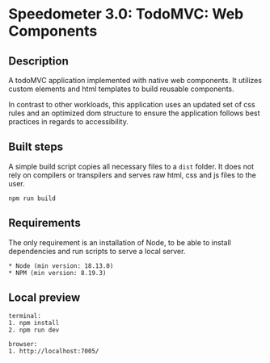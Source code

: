 # Speedometer 3.0: TodoMVC: Web Components

## Description

A todoMVC application implemented with native web components.
It utilizes custom elements and html templates to build reusable components.

In contrast to other workloads, this application uses an updated set of css rules and an optimized dom structure to ensure the application follows best practices in regards to accessibility.

## Built steps

A simple build script copies all necessary files to a `dist` folder.
It does not rely on compilers or transpilers and serves raw html, css and js files to the user.

```
npm run build
```

## Requirements

The only requirement is an installation of Node, to be able to install dependencies and run scripts to serve a local server.

```
* Node (min version: 18.13.0)
* NPM (min version: 8.19.3)
```

## Local preview

```
terminal:
1. npm install
2. npm run dev

browser:
1. http://localhost:7005/
```
